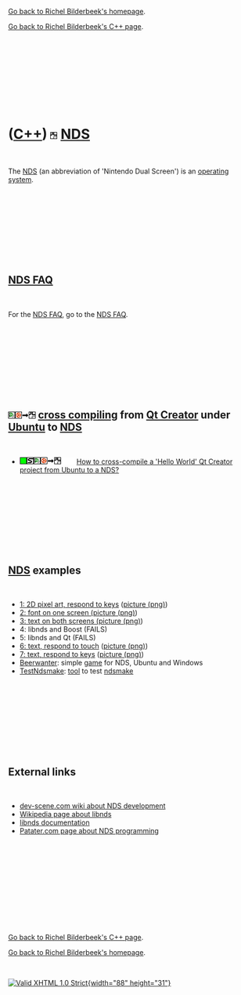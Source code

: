 [Go back to Richel Bilderbeek's homepage](index.htm).

[Go back to Richel Bilderbeek's C++ page](Cpp.htm).

 

 

 

 

 

([C++](Cpp.htm)) ![NDS](PicNds.png) [NDS](CppNds.htm)
=====================================================

 

The [NDS](CppNds.htm) (an abbreviation of 'Nintendo Dual Screen') is an
[operating system](CppOs.htm).

 

 

 

 

 

[NDS FAQ](CppNdsFaq.htm)
------------------------

 

For the [NDS FAQ](CppNdsFaq.htm), go to the [NDS FAQ](CppNdsFaq.htm).

 

 

 

 

 

![Qt Creator](PicQtCreator.png)![Ubuntu](PicUbuntu.png)![to](PicTo.png)![NDS](PicNds.png) [cross compiling](CppCrossCompile.htm) from [Qt Creator](CppQtCreator.htm) under [Ubuntu](CppUbuntu.htm) to [NDS](CppNds.htm)
-----------------------------------------------------------------------------------------------------------------------------------------------------------------------------------------------------------------------

 

-   ![OKAY](PicGreen.png)![STL](PicStl.png)![Qt
    Creator](PicQtCreator.png)![Ubuntu](PicUbuntu.png)![to](PicTo.png)![NDS](PicNds.png)![
    ](PicSpacer.png)![ ](PicSpacer.png) [How to cross-compile a 'Hello
    World' Qt Creator project from Ubuntu to a
    NDS?](CppCrossCompileQtCreatorUbuntuHelloWorldToNds.htm)

 

 

 

 

 

[NDS](CppNds.htm) examples
--------------------------

 

-   [1: 2D pixel art, respond to keys](CppNdsExample1.htm)
    ([picture (png)](CppNdsExample1.png))
-   [2: font on one screen
    (](CppNdsExample2.htm)[picture (png)](CppNdsExample2.png))
-   [3: text on both screens
    (](CppNdsExample3.htm)[picture (png)](CppNdsExample3.png))
-   4: libnds and Boost (FAILS)
-   5: libnds and Qt (FAILS)
-   [6: text, respond to touch](CppNdsExample6.htm)
    ([picture (png)](CppNdsExample6.png))
-   [7: text, respond to keys](CppNdsExample7.htm)
    ([picture (png)](CppNdsExample7.png))
-   [Beerwanter](GameBeerWanter.htm): simple [game](Games.htm) for NDS,
    Ubuntu and Windows
-   [TestNdsmake](ToolTestNdsmake.htm): [tool](Tools.htm) to test
    [ndsmake](ToolNdsmake.htm)

 

 

 

 

 

External links
--------------

 

-   [dev-scene.com wiki about NDS development](http://dev-scene.com/NDS)
-   [Wikipedia page about libnds](http://en.wikipedia.org/wiki/Libnds)
-   [libnds documentation](http://libnds.devkitpro.org)
-   [Patater.com page about NDS
    programming](http://patater.com/files/projects/manual/manual.html)

 

 

 

 

 

 

[Go back to Richel Bilderbeek's C++ page](Cpp.htm).

[Go back to Richel Bilderbeek's homepage](index.htm).

 

[![Valid XHTML 1.0 Strict](valid-xhtml10.png){width="88"
height="31"}](http://validator.w3.org/check?uri=referer)
